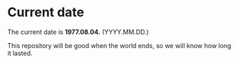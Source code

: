 # Current date

The current date is **1977.08.04.** (YYYY.MM.DD.)

This repository will be good when the world ends, so we will know how long it lasted.